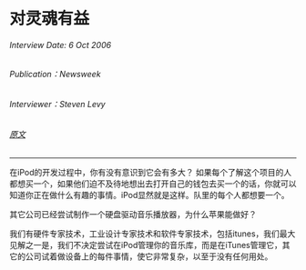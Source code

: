 # 对灵魂有益

###### Interview Date: 6 Oct 2006
###### Publication：Newsweek
###### Interviewer：Steven Levy
###### [原文](https://allaboutstevejobs.com/verbatim/interviews/newsweek_2006)

---


在iPod的开发过程中，你有没有意识到它会有多大？
如果每个了解这个项目的人都想买一个，如果他们迫不及待地想出去打开自己的钱包去买一个的话，你就可以知道你正在做什么有趣的事情。iPod显然就是这样。队里的每个人都想要一个。

其它公司已经尝试制作一个硬盘驱动音乐播放器，为什么苹果能做好？

我们有硬件专家技术，工业设计专家技术和软件专家技术，包括itunes，我们最大见解之一是，我们不决定尝试在iPod管理你的音乐库，而是在iTunes管理它，其它的公司试着做设备上的每件事情，使它非常复杂，以至于没有任何用处。




